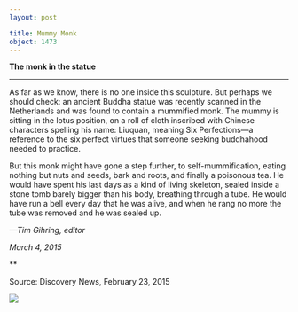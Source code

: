 ```yaml
---
layout: post

title: Mummy Monk
object: 1473
---
```

**The monk in the statue**

****

As far as we know, there is no one inside this sculpture. But perhaps we should check: an ancient Buddha statue was recently scanned in the Netherlands and was found to contain a mummified monk. The mummy is sitting in the lotus position, on a roll of cloth inscribed with Chinese characters spelling his name: Liuquan, meaning Six Perfections—a reference to the six perfect virtues that someone seeking buddhahood needed to practice. 

But this monk might have gone a step further, to self-mummification, eating nothing but nuts and seeds, bark and roots, and finally a poisonous tea. He would have spent his last days as a kind of living skeleton, sealed inside a stone tomb barely bigger than his body, breathing through a tube. He would have run a bell every day that he was alive, and when he rang no more the tube was removed and he was sealed up.

*—Tim Gihring, editor*

*March 4, 2015*

**

Source: Discovery News, February 23, 2015

![]({{siteurl.base}}/images/15-03-04_62.14_MummyMonkEDIT-1.jpg)
